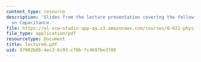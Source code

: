 ```yaml
---
content_type: resource
description: 'Slides from the lecture presentation covering the following topic: More
  on Capacitance.'
file: https://ol-ocw-studio-app-qa.s3.amazonaws.com/courses/8-022-physics-ii-electricity-and-magnetism-fall-2004/07002b8b4ec36c93c70bfc4697be3789_lecture6.pdf
file_type: application/pdf
resourcetype: Document
title: lecture6.pdf
uid: 07002b8b-4ec3-6c93-c70b-fc4697be3789
---
```

